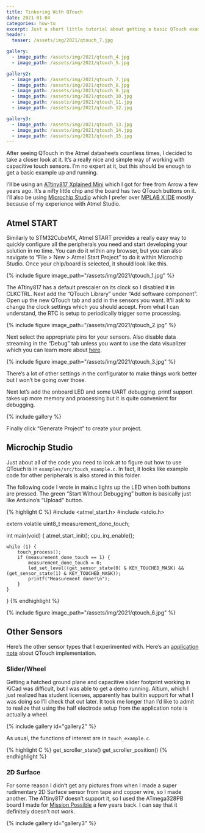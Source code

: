 ```yaml
---
title: Tinkering With QTouch
date: 2021-01-04
categories: how-to
excerpt: Just a short little tutorial about getting a basic QTouch example up and running.
header:
  teaser: /assets/img/2021/qtouch_7.jpg

gallery:
  - image_path: /assets/img/2021/qtouch_4.jpg
  - image_path: /assets/img/2021/qtouch_5.jpg

gallery2:
  - image_path: /assets/img/2021/qtouch_7.jpg
  - image_path: /assets/img/2021/qtouch_8.jpg
  - image_path: /assets/img/2021/qtouch_9.jpg
  - image_path: /assets/img/2021/qtouch_10.jpg
  - image_path: /assets/img/2021/qtouch_11.jpg
  - image_path: /assets/img/2021/qtouch_12.jpg

gallery3:
  - image_path: /assets/img/2021/qtouch_13.jpg
  - image_path: /assets/img/2021/qtouch_14.jpg
  - image_path: /assets/img/2021/qtouch_15.jpg
---
```


After seeing QTouch in the Atmel datasheets countless times, I decided to take a closer look at it. It’s a really nice and simple way of working with capacitive touch sensors. I’m no expert at it, but this should be enough to get a basic example up and running.

I’ll be using an [ATtiny817 Xplained Mini](https://www.microchip.com/developmenttools/ProductDetails/attiny817-xmini) which I got for free from Arrow a few years ago. It’s a nifty little chip and the board has two QTouch buttons on it. I’ll also be using [Microchip Studio](https://www.microchip.com/en-us/development-tools-tools-and-software/microchip-studio-for-avr-and-sam-devices) which I prefer over [MPLAB X IDE](https://www.microchip.com/en-us/development-tools-tools-and-software/mplab-x-ide) mostly because of my experience with Atmel Studio.

## Atmel START

Similarly to STM32CubeMX, Atmel START provides a really easy way to quickly configure all the peripherals you need and start developing your solution in no time. You can do it within any browser, but you can also navigate to “File > New > Atmel Start Project” to do it within Microchip Studio. Once your chip/board is selected, it should look like this.

{% include figure image_path="/assets/img/2021/qtouch_1.jpg" %}

The ATtiny817 has a default prescaler on its clock so I disabled it in CLKCTRL. Next add the “QTouch Library” under “Add software component”. Open up the new QTouch tab and add in the sensors you want. It’ll ask to change the clock settings which you should accept. From what I can understand, the RTC is setup to periodically trigger some processing.

{% include figure image_path="/assets/img/2021/qtouch_2.jpg" %}

Next select the appropriate pins for your sensors. Also disable data streaming in the “Debug” tab unless you want to use the data visualizer which you can learn more about [here](https://microchipdeveloper.com/touch:visualize-touch-debug-data-using-data-visualizer).

{% include figure image_path="/assets/img/2021/qtouch_3.jpg" %}

There’s a lot of other settings in the configurator to make things work better but I won’t be going over those.

Next let’s add the onboard LED and some UART debugging. printf support takes up more memory and processing but it is quite convenient for debugging.

{% include gallery %}

Finally click “Generate Project” to create your project.

## Microchip Studio

Just about all of the code you need to look at to figure out how to use QTouch is in `examples/src/touch_example.c`. In fact, it looks like example code for other peripherals is also stored in this folder.

The following code I wrote in main.c lights up the LED when both buttons are pressed. The green “Start Without Debugging” button is basically just like Arduino’s “Upload” button.

{% highlight C %}
#include <atmel_start.h>
#include <stdio.h>

extern volatile uint8_t measurement_done_touch;

int main(void) {
    atmel_start_init();
    cpu_irq_enable();

    while (1) {
        touch_process();
        if (measurement_done_touch == 1) {
            measurement_done_touch = 0;
            led_set_level((get_sensor_state(0) & KEY_TOUCHED_MASK) && (get_sensor_state(1) & KEY_TOUCHED_MASK));
            printf("Measurement done!\n");
        }
    }
}
{% endhighlight %}

{% include figure image_path="/assets/img/2021/qtouch_6.jpg" %}

## Other Sensors

Here’s the other sensor types that I experimented with. Here’s an [application note](http://ww1.microchip.com/downloads/en/appnotes/atmel-42094-qtouch-schematic-and-layout-checklist_applicationnote_at02259.pdf) about QTouch implementation.

### Slider/Wheel

Getting a hatched ground plane and capacitive slider footprint working in KiCad was difficult, but I was able to get a demo running. Altium, which I just realized has student licenses, apparently has builtin support for what I was doing so I’ll check that out later. It took me longer than I’d like to admit to realize that using the half electrode setup from the application note is actually a wheel.

{% include gallery id="gallery2" %}

As usual, the functions of interest are in `touch_example.c`.

{% highlight C %}
get_scroller_state()
get_scroller_position()
{% endhighlight %}

### 2D Surface

For some reason I didn’t get any pictures from when I made a super rudimentary 2D Surface sensor from tape and copper wire, so I made another. The ATtiny817 doesn’t support it, so I used the ATmega328PB board I made for [Mission Possible](https://matthewtran.dev/2018/05/mission-possible-2018/) a few years back. I can say that it definitely doesn’t not work.

{% include gallery id="gallery3" %}
